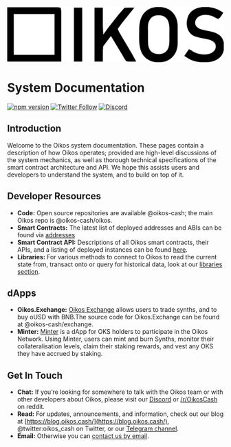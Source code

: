 <img class="rounded-image" src="img/logos/oikos-text-logo.svg" class="oikos-logo" />

# System Documentation

[![npm version](https://badge.fury.io/js/%40oikos%2Foikos.svg)](https://badge.fury.io/js/%40oikos%2Foikos)
[![Twitter Follow](https://img.shields.io/twitter/follow/oikos_cash.svg?label=oikos_cash&style=social)](https://twitter.com/oikos_cash)
[![Discord](https://img.shields.io/discord/696732796323889233?style=social)](https://discord.gg/7KVqe9)

## Introduction

Welcome to the Oikos system documentation. These pages contain a description of how Oikos operates; provided are high-level discussions of the system mechanics, as well as thorough technical specifications of the smart contract architecture and API. We hope this assists users and developers to understand the system, and to build on top of it.

## Developer Resources

- **Code:** Open source repositories are available @oikos-cash; the main Oikos repo is @oikos-cash/oikos.
- **Smart Contracts:** The latest list of deployed addresses and ABIs can be found via [addresses](addresses)
- **Smart Contract API:** Descriptions of all Oikos smart contracts, their APIs, and a listing of deployed instances can be found [here](contracts).
- **Libraries:** For various methods to connect to Oikos to read the current state from, transact onto or query for historical data, look at our [libraries section](libraries/index.md).

## dApps

- **Oikos.Exchange:** [Oikos Exchange](https://bsc.oikos.exchange) allows users to trade synths, and to buy oUSD with BNB.The source code for Oikos.Exchange can be found at @oikos-cash/exchange.
- **Minter:** [Minter](https://bsc.oikos.cash) is a dApp for OKS holders to participate in the Oikos Network. Using Minter, users can mint and burn Synths, monitor their collateralisation levels, claim their staking rewards, and vest any OKS they have accrued by staking.


## Get In Touch

- **Chat:** If you’re looking for somewhere to talk with the Oikos team or with other developers about Oikos, please visit our [Discord](https://discordapp.com/invite/7KVqe9) or [/r/OikosCash](https://reddit.com/r/OikosCash) on reddit.
- **Read:** For updates, announcements, and information, check out our blog at [https://blog.oikos.cash/](https://blog.oikos.cash/), @twitter:oikos_cash on Twitter, or our [Telegram channel](https://t.me/oikoscash).
- **Email:** Otherwise you can [contact us by email](mailto:info@oikos.cash).


